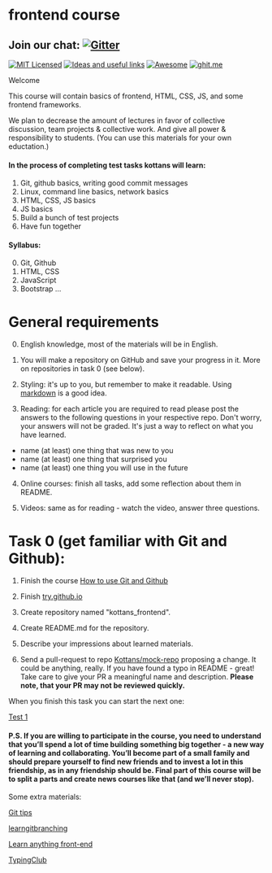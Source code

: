 # frontend course

## Join our chat: [![Gitter](https://badges.gitter.im/Kottans/frontend.svg)](https://gitter.im/Kottans/frontend?utm_source=badge&utm_medium=badge&utm_campaign=pr-badge)

[![MIT Licensed](https://img.shields.io/badge/license-MIT-blue.svg)](https://github.com/Kottans/web/blob/master/LICENSE.md)
[![Ideas and useful links](https://img.shields.io/badge/google--doc-ideas-ff69b4.svg)](https://docs.google.com/spreadsheets/d/1bZJhYjK3VHOS2HmQb2Fs4aHfEBt8mp1F09j9nEEDaqE/edit#gid=818017811)
[![Awesome](https://cdn.rawgit.com/sindresorhus/awesome/d7305f38d29fed78fa85652e3a63e154dd8e8829/media/badge.svg)](https://github.com/sindresorhus/awesome#front-end-development)
[![ghit.me](https://ghit.me/badge.svg?repo=Kottans/frontend)](https://ghit.me/repo/Kottans/frontend)


Welcome

This course will contain basics of frontend, HTML, CSS, JS, and some frontend frameworks.

We plan to decrease the amount of lectures in favor of collective discussion, team projects & collective work.
And give all power & responsibility to students.
(You can use this materials for your own eductation.)

#### In the process of completing test tasks kottans will learn:

1. Git, github basics, writing good commit messages
2. Linux, command line basics, network basics
3. HTML, CSS, JS basics
4. JS basics
5. Build a bunch of test projects
6. Have fun together

#### Syllabus:

0. Git, Github
1. HTML, CSS
2. JavaScript
3. Bootstrap 
...
<!-- TODO finish it up  -->

# General requirements

0. English knowledge, most of the materials will be in English.

1. You will make a repository on GitHub and save your progress in it. More on repositories in task 0 (see below).

1. Styling: it's up to you, but remember to make it readable. Using [markdown](https://help.github.com/categories/writing-on-github/) is a good idea.

3. Reading: for each article you are required to read please post the answers to the following questions in your respective repo.  Don't worry, your answers will not be graded. It's just a way to reflect on what you have learned.
  - name (at least) one thing that was new to you
  - name (at least) one thing that surprised you
  - name (at least) one thing you will use in the future

4. Online courses: finish all tasks, add some reflection about them in README.

5. Videos: same as for reading - watch the video, answer three questions.


# Task 0 (get familiar with Git and Github):

1. Finish the course [How to use Git and Github](https://www.udacity.com/course/how-to-use-git-and-github--ud775)

2. Finish [try.github.io](https://try.github.io/levels/1/challenges/1)

3. Create repository named "kottans_frontend".

4. Create README.md for the repository.

5. Describe your impressions about learned materials.

6. Send a pull-request to repo [Kottans/mock-repo](https://github.com/Kottans/mock-repo) proposing a change. It could be anything, really. If you have found a typo in README - great! Take care to give your PR a meaningful name and description.
**Please note, that your PR may not be reviewed quickly.**

When you finish this task you can start the next one:

[Test 1](test01.md)

#### P.S. If you are willing to participate in the course, you need to understand that you’ll spend a lot of time building something big together - a new way of learning and collaborating. You’ll become part of a small family and should prepare yourself to find new friends and to invest a lot in this friendship, as in any friendship should be. Final part of this course will be to split a parts and create news courses like that (and we’ll never stop).

Some extra materials:

[Git tips](http://sixrevisions.com/web-development/git-tips/)

[learngitbranching](http://learngitbranching.js.org)

[Learn anything front-end](https://learn-anything.xyz/web-development/front-end)

[TypingClub](https://www.typingclub.com/)
